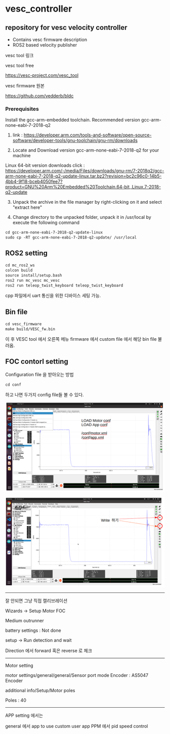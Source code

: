 # vesc_controller

## repository for vesc velocity controller

- Contains vesc firmware description
- ROS2 based velocity publisher

vesc tool 링크

vesc tool free

https://vesc-project.com/vesc_tool


vesc firmware 원본

https://github.com/vedderb/bldc

### Prerequisites

Install the gcc-arm-embedded toolchain. Recommended version gcc-arm-none-eabi-7-2018-q2

1. link : https://developer.arm.com/tools-and-software/open-source-software/developer-tools/gnu-toolchain/gnu-rm/downloads

2. Locate and Download version gcc-arm-none-eabi-7-2018-q2 for your machine

Linux 64-bit version downloads click : https://developer.arm.com/-/media/Files/downloads/gnu-rm/7-2018q2/gcc-arm-none-eabi-7-2018-q2-update-linux.tar.bz2?revision=bc2c96c0-14b5-4bb4-9f18-bceb4050fee7?product=GNU%20Arm%20Embedded%20Toolchain,64-bit,,Linux,7-2018-q2-update

3. Unpack the archive in the file manager by right-clicking on it and select "extract here"

4. Change directory to the unpacked folder, unpack it in /usr/local by execute the following command

```
cd gcc-arm-none-eabi-7-2018-q2-update-linux  
sudo cp -RT gcc-arm-none-eabi-7-2018-q2-update/ /usr/local
```

## ROS2 setting

```
cd mc_ros2_ws
colcon build
source install/setup.bash
ros2 run mc_vesc mc_vesc
ros2 run teleop_twist_keyboard teleop_twist_keyboard
```

cpp  파일에서 uart 통신을 위한 디바이스 세팅 가능.

## Bin file

```
cd vesc_firmware
make build/VESC_fw.bin
```

이 후 VESC tool 에서 오른쪽 메뉴 firmware 에서 custom file 에서 해당 bin file 불러옴.

## FOC contorl setting

Configuration file 을 받아오는 방법

```
cd conf
```

하고 나면 두가지 config file들 볼 수 있다.

![](/img/setting1.png)

![](/img/setting2.png)

---

잘 안되면 그냥 직접 캘리브레이션

Wizards -> Setup Motor FOC

Medium outrunner

battery settings : Not done


setup ->  Run detection and wait

Direction 에서 forward 혹은 reverse 로 체크

---
Motor setting

motor settings/general/general/Sensor port mode
Encoder : AS5047 Encoder

additional info/Setup/Motor poles

Poles : 40

---

APP setting 에서는 

general 에서 app to use custom user app
PPM 에서  pid speed control

